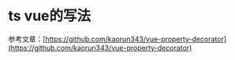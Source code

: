 # ts vue的写法

参考文章：[https://github.com/kaorun343/vue-property-decorator](https://github.com/kaorun343/vue-property-decorator)